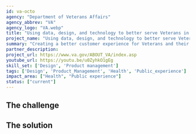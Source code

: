```yaml
---
id: va-octo
agency: "Department of Veterans Affairs"
agency_abbrev: "VA"
agency_logo: "VA.webp"
title: "Using data, design, and technology to better serve Veterans in a digital age"
project_name: "Using data, design, and technology to better serve Veterans in a digital age"
summary: "Creating a better customer experience for Veterans and their families to receive the benefits they've earned in the Department of Veterans Affairs' Office of the Chief Technology Officer."
partner_description: 
project_url: https://www.va.gov/ABOUT_VA/index.asp
youtube_url: https://youtu.be/u0ZyhkO1gEg
skill_set: ['Design', 'Product management']
tags: ['Design', 'Product_Management', 'Health', 'Public_experience']
impact_area: ["Health", "Public experience"]
status: ["current"]
---
```


## The challenge


## The solution 
